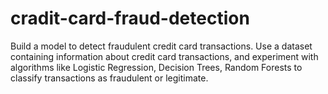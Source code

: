 # cradit-card-fraud-detection

Build a model to detect fraudulent credit card transactions. Use a
dataset containing information about credit card transactions, and
experiment with algorithms like Logistic Regression, Decision Trees,
Random Forests to classify transactions as fraudulent or legitimate.
